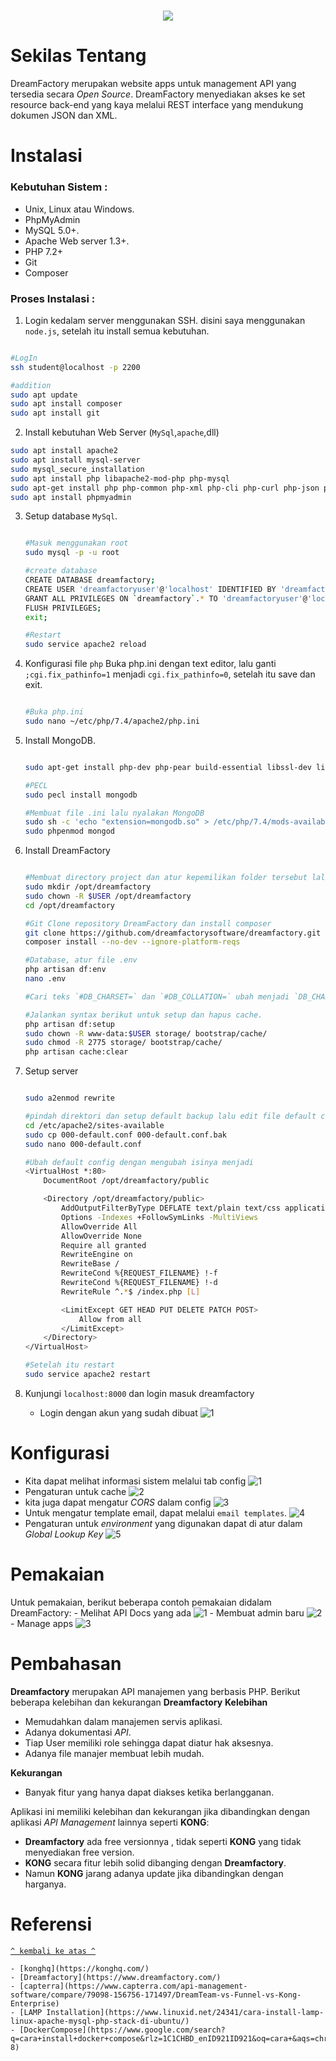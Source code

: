 <h1 align="center"><img src="https://raw.githubusercontent.com/dreamfactorysoftware/dreamfactory/master/readme/vertical-logo-fullcolor.png"></h1>

# Sekilas Tentang

DreamFactory merupakan website apps untuk management API yang tersedia secara *Open Source*.  DreamFactory menyediakan akses ke set resource back-end yang kaya melalui REST interface yang mendukung dokumen JSON dan XML.

# Instalasi

### Kebutuhan Sistem :
- Unix, Linux atau Windows.
- PhpMyAdmin
- MySQL 5.0+.
- Apache Web server 1.3+.
- PHP 7.2+
- Git
- Composer



### Proses Instalasi :
1. Login kedalam server menggunakan SSH. disini saya menggunakan `node.js`, setelah itu install semua kebutuhan.
```bash

#LogIn
ssh student@localhost -p 2200

#addition
sudo apt update
sudo apt install composer
sudo apt install git
```


2. Install kebutuhan Web Server (`MySql`,`apache`,dll)
```bash
sudo apt install apache2
sudo apt install mysql-server
sudo mysql_secure_installation
sudo apt install php libapache2-mod-php php-mysql
sudo apt-get install php php-common php-xml php-cli php-curl php-json php-mysqlnd php7.4-sqlite php-soap php-mbstring php-zip php-bcmath
sudo apt install phpmyadmin
```

3. Setup database `MySql`.
    ```bash

    #Masuk menggunakan root
    sudo mysql -p -u root
    
    #create database
    CREATE DATABASE dreamfactory;
    CREATE USER 'dreamfactoryuser'@'localhost' IDENTIFIED BY 'dreamfactorypass';
    GRANT ALL PRIVILEGES ON `dreamfactory`.* TO 'dreamfactoryuser'@'localhost';
    FLUSH PRIVILEGES;
    exit;
    
    #Restart
    sudo service apache2 reload
    ```


4. Konfigurasi file `php`
    Buka php.ini dengan text editor, lalu ganti `;cgi.fix_pathinfo=1` menjadi `cgi.fix_pathinfo=0`, setelah itu save dan exit.
    ```bash

    #Buka php.ini 
    sudo nano ~/etc/php/7.4/apache2/php.ini
    
    ```

5. Install MongoDB.
    ```bash

    sudo apt-get install php-dev php-pear build-essential libssl-dev libssl-dev libcurl4-openssl-dev pkg-config
    
    #PECL
    sudo pecl install mongodb
    
    #Membuat file .ini lalu nyalakan MongoDB
    sudo sh -c 'echo "extension=mongodb.so" > /etc/php/7.4/mods-available/mongodb.ini'
    sudo phpenmod mongod
    ```

6. Install DreamFactory
    ```bash

    #Membuat directory project dan atur kepemilikan folder tersebut lalu masuk kedalam direktori tersebut.
    sudo mkdir /opt/dreamfactory
    sudo chown -R $USER /opt/dreamfactory  
    cd /opt/dreamfactory
    
    #Git Clone repository DreamFactory dan install composer
    git clone https://github.com/dreamfactorysoftware/dreamfactory.git ./
    composer install --no-dev --ignore-platform-reqs
    
    #Database, atur file .env
    php artisan df:env
    nano .env
   
    #Cari teks `#DB_CHARSET=` dan `#DB_COLLATION=` ubah menjadi `DB_CHARSET=utf8` dan `DB_COLLATION=utf8_unicode_ci`, lalu save dan exit.
    
    #Jalankan syntax berikut untuk setup dan hapus cache.
    php artisan df:setup
    sudo chown -R www-data:$USER storage/ bootstrap/cache/
    sudo chmod -R 2775 storage/ bootstrap/cache/
    php artisan cache:clear 
    ```

7. Setup server
    ```bash

    sudo a2enmod rewrite
    
    #pindah direktori dan setup default backup lalu edit file default config
    cd /etc/apache2/sites-available
    sudo cp 000-default.conf 000-default.conf.bak
    sudo nano 000-default.conf
    
    #Ubah default config dengan mengubah isinya menjadi
    <VirtualHost *:80>
        DocumentRoot /opt/dreamfactory/public

        <Directory /opt/dreamfactory/public>
            AddOutputFilterByType DEFLATE text/plain text/css application/json application/javascript text/xml application/xml application/xml+rss text/javascript
            Options -Indexes +FollowSymLinks -MultiViews
            AllowOverride All
            AllowOverride None
            Require all granted
            RewriteEngine on
            RewriteBase /
            RewriteCond %{REQUEST_FILENAME} !-f
            RewriteCond %{REQUEST_FILENAME} !-d
            RewriteRule ^.*$ /index.php [L]

            <LimitExcept GET HEAD PUT DELETE PATCH POST>
                Allow from all
            </LimitExcept>
        </Directory>
    </VirtualHost>
    
    #Setelah itu restart
    sudo service apache2 restart
    ```
8. Kunjungi `localhost:8000` dan login masuk dreamfactory

    - Login dengan akun yang sudah dibuat
    ![1](https://github.com/aslam004/Komdat-P2-6/blob/main/Screenshot/login.png)

# Konfigurasi
- Kita dapat melihat informasi sistem melalui tab config
    ![1](https://github.com/aslam004/Komdat-P2-6/blob/main/Screenshot/sysinfo.png)
- Pengaturan untuk cache 
    ![2](https://github.com/aslam004/Komdat-P2-6/blob/2a0bbf3d21e9430a0446640f5c0d82114ae93d75/Screenshot/cache.png)
- kita juga dapat mengatur *CORS* dalam config
    ![3](https://github.com/aslam004/Komdat-P2-6/blob/main/Screenshot/cors.png)
- Untuk mengatur template email, dapat melalui `email templates`.
    ![4](https://github.com/aslam004/Komdat-P2-6/blob/main/Screenshot/emailtemplate.png)
- Pengaturan untuk *environment* yang digunakan dapat di atur dalam *Global Lookup Key*
    ![5](https://github.com/aslam004/Komdat-P2-6/blob/main/Screenshot/glk.png)

# Pemakaian
Untuk pemakaian, berikut beberapa contoh pemakaian didalam DreamFactory:
    - Melihat API Docs yang ada
        ![1](https://github.com/aslam004/Komdat-P2-6/blob/main/Screenshot/APIDocs.png)
    - Membuat admin baru
        ![2](https://github.com/aslam004/Komdat-P2-6/blob/main/Screenshot/create%20admin.png)
    - Manage apps
        ![3](https://github.com/aslam004/Komdat-P2-6/blob/main/Screenshot/manage%20apps.png)

# Pembahasan
**Dreamfactory** merupakan API manajemen yang berbasis PHP. Berikut beberapa kelebihan dan kekurangan **Dreamfactory**
**Kelebihan**
- Memudahkan dalam manajemen servis aplikasi.
- Adanya dokumentasi *API*.
- Tiap User memiliki role sehingga dapat diatur hak aksesnya.
- Adanya file manajer membuat lebih mudah.

**Kekurangan**
- Banyak fitur yang hanya dapat diakses ketika berlangganan.

Aplikasi ini memiliki kelebihan dan kekurangan jika dibandingkan dengan aplikasi *API Management* lainnya seperti **KONG**:
- **Dreamfactory** ada free versionnya , tidak seperti **KONG** yang tidak menyediakan free version.
- **KONG** secara fitur lebih solid dibanging dengan **Dreamfactory**.
- Namun **KONG** jarang adanya update jika dibandingkan dengan harganya.



# Referensi
[`^ kembali ke atas ^`](#)

    - [konghq](https://konghq.com/)
    - [Dreamfactory](https://www.dreamfactory.com/)
    - [capterra](https://www.capterra.com/api-management-software/compare/79098-156756-171497/DreamTeam-vs-Funnel-vs-Kong-Enterprise)
    - [LAMP Installation](https://www.linuxid.net/24341/cara-install-lamp-linux-apache-mysql-php-stack-di-ubuntu/)
    - [DockerCompose](https://www.google.com/search?q=cara+install+docker+compose&rlz=1C1CHBD_enID921ID921&oq=cara+&aqs=chrome.2.69i59l3j69i57j69i59j69i60l2j69i61.2692j0j4&sourceid=chrome&ie=UTF-8)
